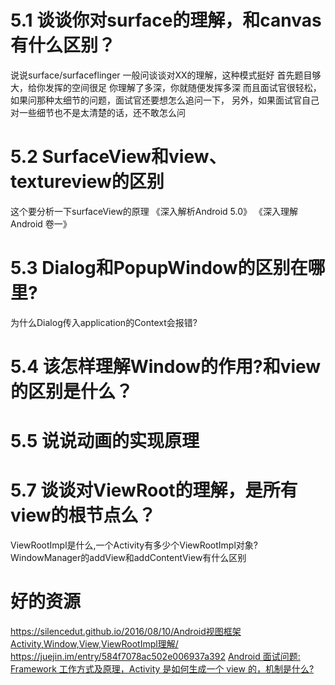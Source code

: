 # 5.1 谈谈你对surface的理解，和canvas有什么区别？
说说surface/surfaceflinger
一般问谈谈对XX的理解，这种模式挺好
首先题目够大，给你发挥的空间很足
你理解了多深，你就随便发挥多深
而且面试官很轻松，如果问那种太细节的问题，面试官还要想怎么追问一下，
另外，如果面试官自己对一些细节也不是太清楚的话，还不敢怎么问

# 5.2 SurfaceView和view、textureview的区别
这个要分析一下surfaceView的原理
《深入解析Android 5.0》
《深入理解Android 卷一》

# 5.3 Dialog和PopupWindow的区别在哪里?
为什么Dialog传入application的Context会报错?


# 5.4 该怎样理解Window的作用?和view的区别是什么？


# 5.5 说说动画的实现原理


# 5.7 谈谈对ViewRoot的理解，是所有view的根节点么？
ViewRootImpl是什么,一个Activity有多少个ViewRootImpl对象?
WindowManager的addView和addContentView有什么区别


# 好的资源
https://silencedut.github.io/2016/08/10/Android视图框架Activity,Window,View,ViewRootImpl理解/
https://juejin.im/entry/584f7078ac502e006937a392
[Android 面试问题: Framework 工作方式及原理，Activity 是如何生成一个 view 的，机制是什么?](https://www.zhihu.com/question/20025633)